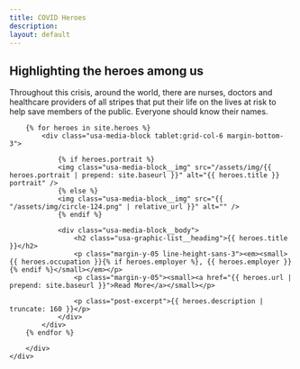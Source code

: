 ```yaml
---
title: COVID Heroes
description: 
layout: default
---
```


<section class="usa-section usa-section--dark">
	<div class="grid-container">
		<div class=" grid-row grid-gap">
			<div class="tablet:grid-col-4">
			<h2 class="font-heading-xl margin-top-0 tablet:margin-bottom-0">Highlighting the heroes among us</h2>
			</div>
			<div class="tablet:grid-col-8 usa-prose">
			<p>Throughout this crisis, around the world, there are nurses, doctors and healthcare providers of all stripes that put their life on the lives at risk to help save members of the public. Everyone should know their names.</p>
			</div>
		</div>
	</div>
</section>

<section class="usa-graphic-list usa-section">
	<div class="grid-container">
		<div class="grid-row">
		
		{% for heroes in site.heroes %}
			<div class="usa-media-block tablet:grid-col-6 margin-bottom-3">
				
				{% if heroes.portrait %}
				<img class="usa-media-block__img" src="/assets/img/{{ heroes.portrait | prepend: site.baseurl }}" alt="{{ heroes.title }} portrait" />
				{% else %}
				<img class="usa-media-block__img" src="{{ "/assets/img/circle-124.png" | relative_url }}" alt="" />
				{% endif %}
				
				<div class="usa-media-block__body">
					<h2 class="usa-graphic-list__heading">{{ heroes.title }}</h2>
					<p class="margin-y-05 line-height-sans-3"><em><small>{{ heroes.occupation }}{% if heroes.employer %}, {{ heroes.employer }}{% endif %}</small></em></p>
					<p class="margin-y-05"><small><a href="{{ heroes.url | prepend: site.baseurl }}">Read More</a></small></p>
					
					<p class="post-excerpt">{{ heroes.description | truncate: 160 }}</p>
				</div>
			</div>
		{% endfor %}		
		
		</div>
	</div>
</section>
